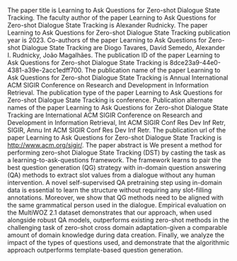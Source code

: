 The paper title is Learning to Ask Questions for Zero-shot Dialogue State Tracking.
The faculty author of the paper Learning to Ask Questions for Zero-shot Dialogue State Tracking is Alexander Rudnicky.
The paper Learning to Ask Questions for Zero-shot Dialogue State Tracking publication year is 2023.
Co-authors of the paper Learning to Ask Questions for Zero-shot Dialogue State Tracking are Diogo Tavares, David Semedo, Alexander I. Rudnicky, João Magalhães.
The publication ID of the paper Learning to Ask Questions for Zero-shot Dialogue State Tracking is 8dce23a9-44e0-4381-a39e-2acc1edff700.
The publication name of the paper Learning to Ask Questions for Zero-shot Dialogue State Tracking is Annual International ACM SIGIR Conference on Research and Development in Information Retrieval.
The publication type of the paper Learning to Ask Questions for Zero-shot Dialogue State Tracking is conference.
Publication alternate names of the paper Learning to Ask Questions for Zero-shot Dialogue State Tracking are International ACM SIGIR Conference on Research and Development in Information Retrieval, Int ACM SIGIR Conf Res Dev Inf Retr, SIGIR, Annu Int ACM SIGIR Conf Res Dev Inf Retr.
The publication url of the paper Learning to Ask Questions for Zero-shot Dialogue State Tracking is http://www.acm.org/sigir/.
The paper abstract is We present a method for performing zero-shot Dialogue State Tracking (DST) by casting the task as a learning-to-ask-questions framework. The framework learns to pair the best question generation (QG) strategy with in-domain question answering (QA) methods to extract slot values from a dialogue without any human intervention. A novel self-supervised QA pretraining step using in-domain data is essential to learn the structure without requiring any slot-filling annotations. Moreover, we show that QG methods need to be aligned with the same grammatical person used in the dialogue. Empirical evaluation on the MultiWOZ 2.1 dataset demonstrates that our approach, when used alongside robust QA models, outperforms existing zero-shot methods in the challenging task of zero-shot cross domain adaptation-given a comparable amount of domain knowledge during data creation. Finally, we analyze the impact of the types of questions used, and demonstrate that the algorithmic approach outperforms template-based question generation.
